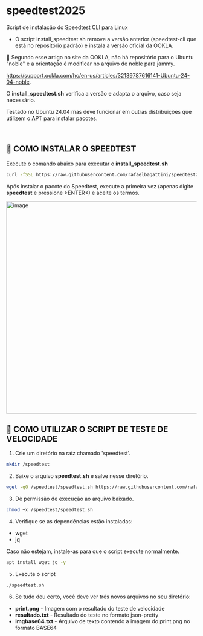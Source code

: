 # speedtest2025
Script de instalação do Speedtest CLI para Linux

* O script install_speedtest.sh remove a versão anterior (speedtest-cli que está no repositório padrão) e instala a versão oficial da OOKLA.

📰 Segundo esse artigo no site da OOKLA, não há repositório para o Ubuntu "noble" e a orientação é modificar no arquivo de noble para jammy.

https://support.ookla.com/hc/en-us/articles/32139787616141-Ubuntu-24-04-noble.

O <b>install_speedtest.sh</b> verifica a versão e adapta o arquivo, caso seja necessário.

Testado no Ubuntu 24.04 mas deve funcionar em outras distribuições que utilizem o APT para instalar pacotes.

<br>
<h2>🔵 COMO INSTALAR O SPEEDTEST</h2>

Execute o comando abaixo para executar o <b>install_speedtest.sh</b>
```bash
curl -fSSL https://raw.githubusercontent.com/rafaelbagattini/speedtest2025/refs/heads/main/install_speedtest.sh | bash
```
Após instalar o pacote do Speedtest, execute a primeira vez (apenas digite <b>speedtest</b> e pressione >ENTER<) e aceite os termos.

<img width="718" height="561" alt="image" src="https://github.com/user-attachments/assets/fbd17514-4536-4e04-a87b-3973a74bb892" />


<h2>🔵 COMO UTILIZAR O SCRIPT DE TESTE DE VELOCIDADE</h2>

1. Crie um diretório na raíz chamado 'speedtest'.
```bash
mkdir /speedtest
```
2. Baixe o arquivo <b>speedtest.sh</b> e salve nesse diretório.
```bash
wget -qO /speedtest/speedtest.sh https://raw.githubusercontent.com/rafaelbagattini/speedtest2025/refs/heads/main/speedtest.sh
```
3. Dê permissão de execução ao arquivo baixado.
```bash
chmod +x /speedtest/speedtest.sh
```
4. Verifique se as dependências estão instaladas:
* wget
* jq

Caso não estejam, instale-as para que o script execute normalmente.
```bash
apt install wget jq -y
```
5. Execute o script
```bash
./speedtest.sh
```
6. Se tudo deu certo, você deve ver três novos arquivos no seu diretório:
* <b>print.png</b> - Imagem com o resultado do teste de velocidade
* <b>resultado.txt</b> - Resultado do teste no formato json-pretty
* <b>imgbase64.txt</b> - Arquivo de texto contendo a imagem do print.png no formato BASE64
